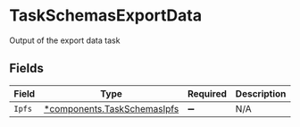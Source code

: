 # TaskSchemasExportData

Output of the export data task


## Fields

| Field                                                                     | Type                                                                      | Required                                                                  | Description                                                               |
| ------------------------------------------------------------------------- | ------------------------------------------------------------------------- | ------------------------------------------------------------------------- | ------------------------------------------------------------------------- |
| `Ipfs`                                                                    | [*components.TaskSchemasIpfs](../../models/components/taskschemasipfs.md) | :heavy_minus_sign:                                                        | N/A                                                                       |